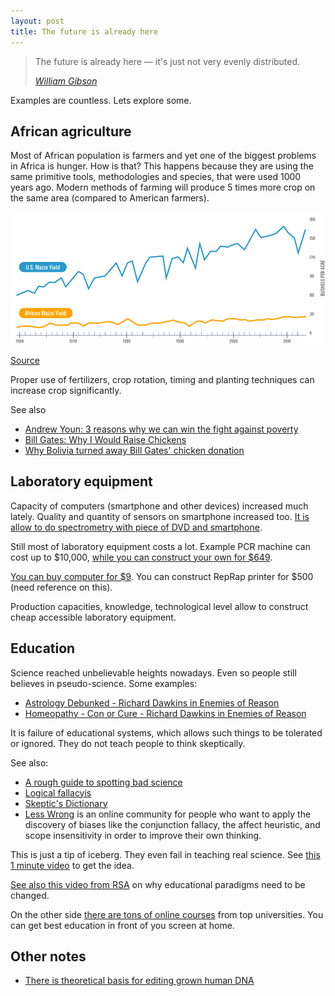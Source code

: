 ```yaml
---
layout: post
title: The future is already here
---
```


<blockquote class="attention-grabber">
    <p>The future is already here — it's just not very evenly distributed.</p>
    <footer>
        <cite><a href="https://en.wikiquote.org/wiki/William_Gibson">William Gibson</a></cite>
    </footer>
</blockquote>


Examples are countless. Lets explore some.

## African agriculture

Most of African population is farmers and yet one of the biggest problems in Africa is hunger. How is that? This happens because they are using the same primitive tools, methodologies and species, that were used 1000 years ago. Modern methods of farming will produce 5 times more crop on the same area (compared to American farmers).

![maize yield](/assets/posts/the-future-is-already-here/maize-yield.png)

[Source](https://www.gatesnotes.com/2015-annual-letter?page=2&lang=en)

Proper use of fertilizers, crop rotation, timing and planting techniques can increase crop significantly.

See also

- [Andrew Youn: 3 reasons why we can win the fight against poverty](https://www.ted.com/talks/andrew_youn_3_reasons_why_we_can_win_the_fight_against_poverty)
- [Bill Gates: Why I Would Raise Chickens](https://www.gatesnotes.com/Development/Why-I-Would-Raise-Chickens)
- [Why Bolivia turned away Bill Gates' chicken donation](http://www.theverge.com/2016/6/17/11965820/bill-gates-bolivia-heifer-international-ngo-us-aid-rejection)

## Laboratory equipment

Capacity of computers (smartphone and other devices) increased much lately. Quality and quantity of sensors on smartphone increased too. [It is allow to do spectrometry with piece of DVD and smartphone](https://www.kickstarter.com/projects/jywarren/public-lab-diy-spectrometry-kit/description).

Still most of laboratory equipment costs a lot. Example PCR machine can cost up to $10,000, [while you can construct your own for $649](http://openpcr.org/).

[You can buy computer for $9](https://getchip.com/pages/chip). You can construct RepRap printer for $500 (need reference on this).

Production capacities, knowledge, technological level allow to construct cheap accessible laboratory equipment.

## Education

Science reached unbelievable heights nowadays. Even so people still believes in pseudo-science. Some examples:

- [Astrology Debunked - Richard Dawkins in Enemies of Reason](https://www.youtube.com/watch?v=dlMiKrwCRQ0)
- [Homeopathy - Con or Cure - Richard Dawkins in Enemies of Reason](https://www.youtube.com/watch?v=E0-NalmRSl8)

It is failure of educational systems, which allows such things to be tolerated or ignored. They do not teach people to think skeptically.

See also:

- [A rough guide to spotting bad science](http://www.compoundchem.com/2014/04/02/a-rough-guide-to-spotting-bad-science/)
- [Logical fallacyis](https://yourlogicalfallacyis.com/)
- [Skeptic's Dictionary](http://www.skepdic.com/)
- [Less Wrong](http://lesswrong.com/) is an online community for people who want to apply the discovery of biases like the conjunction fallacy, the affect heuristic, and scope insensitivity in order to improve their own thinking.

This is just a tip of iceberg. They even fail in teaching real science. See [this 1 minute video](https://www.youtube.com/watch?v=IM630Z8lho8) to get the idea.

[See also this video from RSA](https://www.youtube.com/watch?v=zDZFcDGpL4U) on why educational paradigms need to be changed.

On the other side [there are tons of online courses](https://en.wikipedia.org/wiki/OpenCourseWare) from top universities. You can get best education in front of you screen at home.

## Other notes

- [There is theoretical basis for editing grown human DNA](https://www.ted.com/talks/jennifer_doudna_we_can_now_edit_our_dna_but_let_s_do_it_wisely?language=en#t-186239)

